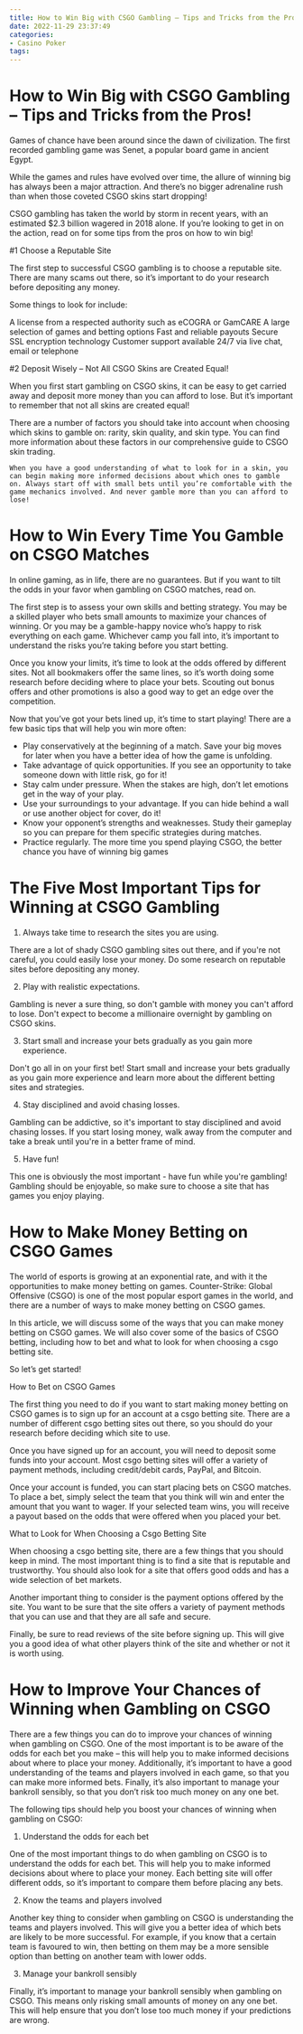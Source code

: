 ```yaml
---
title: How to Win Big with CSGO Gambling – Tips and Tricks from the Pros!
date: 2022-11-29 23:37:49
categories:
- Casino Poker
tags:
---
```



#  How to Win Big with CSGO Gambling – Tips and Tricks from the Pros!

Games of chance have been around since the dawn of civilization. The first recorded gambling game was Senet, a popular board game in ancient Egypt.

While the games and rules have evolved over time, the allure of winning big has always been a major attraction. And there’s no bigger adrenaline rush than when those coveted CSGO skins start dropping!

CSGO gambling has taken the world by storm in recent years, with an estimated $2.3 billion wagered in 2018 alone. If you’re looking to get in on the action, read on for some tips from the pros on how to win big!

#1 Choose a Reputable Site

The first step to successful CSGO gambling is to choose a reputable site. There are many scams out there, so it’s important to do your research before depositing any money.

Some things to look for include:

A license from a respected authority such as eCOGRA or GamCARE
A large selection of games and betting options
Fast and reliable payouts
 Secure SSL encryption technology
Customer support available 24/7 via live chat, email or telephone

#2 Deposit Wisely – Not All CSGO Skins are Created Equal!

When you first start gambling on CSGO skins, it can be easy to get carried away and deposit more money than you can afford to lose. But it’s important to remember that not all skins are created equal!

There are a number of factors you should take into account when choosing which skins to gamble on: rarity, skin quality, and skin type. You can find more information about these factors in our comprehensive guide to CSGO skin trading.







   

    When you have a good understanding of what to look for in a skin, you can begin making more informed decisions about which ones to gamble on. Always start off with small bets until you’re comfortable with the game mechanics involved. And never gamble more than you can afford to lose!

#  How to Win Every Time You Gamble on CSGO Matches

In online gaming, as in life, there are no guarantees. But if you want to tilt the odds in your favor when gambling on CSGO matches, read on.

The first step is to assess your own skills and betting strategy. You may be a skilled player who bets small amounts to maximize your chances of winning. Or you may be a gamble-happy novice who’s happy to risk everything on each game. Whichever camp you fall into, it’s important to understand the risks you’re taking before you start betting.

Once you know your limits, it’s time to look at the odds offered by different sites. Not all bookmakers offer the same lines, so it’s worth doing some research before deciding where to place your bets. Scouting out bonus offers and other promotions is also a good way to get an edge over the competition.

Now that you’ve got your bets lined up, it’s time to start playing! There are a few basic tips that will help you win more often:

- Play conservatively at the beginning of a match. Save your big moves for later when you have a better idea of how the game is unfolding.
- Take advantage of quick opportunities. If you see an opportunity to take someone down with little risk, go for it!
- Stay calm under pressure. When the stakes are high, don’t let emotions get in the way of your play.
- Use your surroundings to your advantage. If you can hide behind a wall or use another object for cover, do it!
- Know your opponent’s strengths and weaknesses. Study their gameplay so you can prepare for them specific strategies during matches.
- Practice regularly. The more time you spend playing CSGO, the better chance you have of winning big games

#  The Five Most Important Tips for Winning at CSGO Gambling

1. Always take time to research the sites you are using.

There are a lot of shady CSGO gambling sites out there, and if you're not careful, you could easily lose your money. Do some research on reputable sites before depositing any money.

2. Play with realistic expectations.

Gambling is never a sure thing, so don't gamble with money you can't afford to lose. Don't expect to become a millionaire overnight by gambling on CSGO skins.

3. Start small and increase your bets gradually as you gain more experience.

Don't go all in on your first bet! Start small and increase your bets gradually as you gain more experience and learn more about the different betting sites and strategies.

4. Stay disciplined and avoid chasing losses.

Gambling can be addictive, so it's important to stay disciplined and avoid chasing losses. If you start losing money, walk away from the computer and take a break until you're in a better frame of mind.

5. Have fun!

This one is obviously the most important - have fun while you're gambling! Gambling should be enjoyable, so make sure to choose a site that has games you enjoy playing.

#  How to Make Money Betting on CSGO Games

The world of esports is growing at an exponential rate, and with it the opportunities to make money betting on games. Counter-Strike: Global Offensive (CSGO) is one of the most popular esport games in the world, and there are a number of ways to make money betting on CSGO games.

In this article, we will discuss some of the ways that you can make money betting on CSGO games. We will also cover some of the basics of CSGO betting, including how to bet and what to look for when choosing a csgo betting site.

So let’s get started!

How to Bet on CSGO Games

The first thing you need to do if you want to start making money betting on CSGO games is to sign up for an account at a csgo betting site. There are a number of different csgo betting sites out there, so you should do your research before deciding which site to use.

Once you have signed up for an account, you will need to deposit some funds into your account. Most csgo betting sites will offer a variety of payment methods, including credit/debit cards, PayPal, and Bitcoin.

Once your account is funded, you can start placing bets on CSGO matches. To place a bet, simply select the team that you think will win and enter the amount that you want to wager. If your selected team wins, you will receive a payout based on the odds that were offered when you placed your bet.

What to Look for When Choosing a Csgo Betting Site

When choosing a csgo betting site, there are a few things that you should keep in mind. The most important thing is to find a site that is reputable and trustworthy. You should also look for a site that offers good odds and has a wide selection of bet markets.

Another important thing to consider is the payment options offered by the site. You want to be sure that the site offers a variety of payment methods that you can use and that they are all safe and secure.

 Finally, be sure to read reviews of the site before signing up. This will give you a good idea of what other players think of the site and whether or not it is worth using.

#  How to Improve Your Chances of Winning when Gambling on CSGO

There are a few things you can do to improve your chances of winning when gambling on CSGO. One of the most important is to be aware of the odds for each bet you make – this will help you to make informed decisions about where to place your money. Additionally, it’s important to have a good understanding of the teams and players involved in each game, so that you can make more informed bets. Finally, it’s also important to manage your bankroll sensibly, so that you don’t risk too much money on any one bet.

The following tips should help you boost your chances of winning when gambling on CSGO:

1) Understand the odds for each bet

One of the most important things to do when gambling on CSGO is to understand the odds for each bet. This will help you to make informed decisions about where to place your money. Each betting site will offer different odds, so it’s important to compare them before placing any bets.

2) Know the teams and players involved

Another key thing to consider when gambling on CSGO is understanding the teams and players involved. This will give you a better idea of which bets are likely to be more successful. For example, if you know that a certain team is favoured to win, then betting on them may be a more sensible option than betting on another team with lower odds.

3) Manage your bankroll sensibly

Finally, it’s important to manage your bankroll sensibly when gambling on CSGO. This means only risking small amounts of money on any one bet. This will help ensure that you don’t lose too much money if your predictions are wrong.
